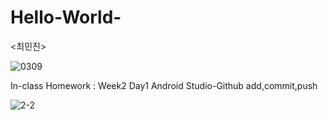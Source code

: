 # Hello-World-

<최민진>

![0309](https://user-images.githubusercontent.com/80111309/110409579-da59cf00-80ca-11eb-8c09-5d38d7b257b0.PNG)

In-class Homework : Week2 Day1
Android Studio-Github add,commit,push

![2-2](https://user-images.githubusercontent.com/80111309/111600624-f10fcc80-8814-11eb-9ff4-ac277443edca.PNG)

